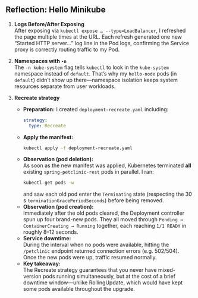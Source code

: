 ## Reflection: Hello Minikube

1. **Logs Before/After Exposing**  
   After exposing via `kubectl expose … --type=LoadBalancer`, I refreshed the page multiple times at the URL. Each refresh generated one new “Started HTTP server…” log line in the Pod logs, confirming the Service proxy is correctly routing traffic to my Pod.

2. **Namespaces with `-n`**  
   The `-n kube-system` flag tells `kubectl` to look in the `kube-system` namespace instead of `default`. That’s why my `hello-node` pods (in `default`) didn’t show up there—namespace isolation keeps system resources separate from user workloads.


3. **Recreate strategy**  
   - **Preparation:** I created `deployment-recreate.yaml` including:
     ```yaml
     strategy:
       type: Recreate
     ```
   - **Apply the manifest:**
     ```bash
     kubectl apply -f deployment-recreate.yaml
     ```
   - **Observation (pod deletion):**  
     As soon as the new manifest was applied, Kubernetes terminated **all** existing `spring-petclinic-rest` pods in parallel. I ran:
     ```bash
     kubectl get pods -w
     ```
     and saw each old pod enter the `Terminating` state (respecting the 30 s `terminationGracePeriodSeconds`) before being removed.
   - **Observation (pod creation):**  
     Immediately after the old pods cleared, the Deployment controller spun up four brand-new pods. They all moved through `Pending → ContainerCreating → Running` together, each reaching `1/1 READY` in roughly 8–12 seconds.
   - **Service downtime:**  
     During the interval when no pods were available, hitting the `/petclinic` endpoint returned connection errors (e.g. 502/504). Once the new pods were up, traffic resumed normally.
   - **Key takeaway:**  
     The Recreate strategy guarantees that you never have mixed-version pods running simultaneously, but at the cost of a brief downtime window—unlike RollingUpdate, which would have kept some pods available throughout the upgrade.
